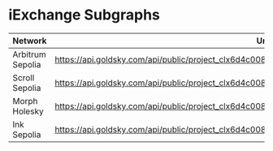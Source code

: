 # iExchange Subgraphs
|Network|Url|
| ------------------- | --------------------------------------------------------------------------------------------- |
|Arbitrum Sepolia| https://api.goldsky.com/api/public/project_clx6d4c008ktz01wl79of786q/subgraphs/iexchange/arbitrum/gn|
|Scroll Sepolia|https://api.goldsky.com/api/public/project_clx6d4c008ktz01wl79of786q/subgraphs/iexchange/scroll/gn|
|Morph Holesky|https://api.goldsky.com/api/public/project_clx6d4c008ktz01wl79of786q/subgraphs/iexchange/morph/gn|
|Ink Sepolia|https://api.goldsky.com/api/public/project_clx6d4c008ktz01wl79of786q/subgraphs/iexchange/ink/gn|